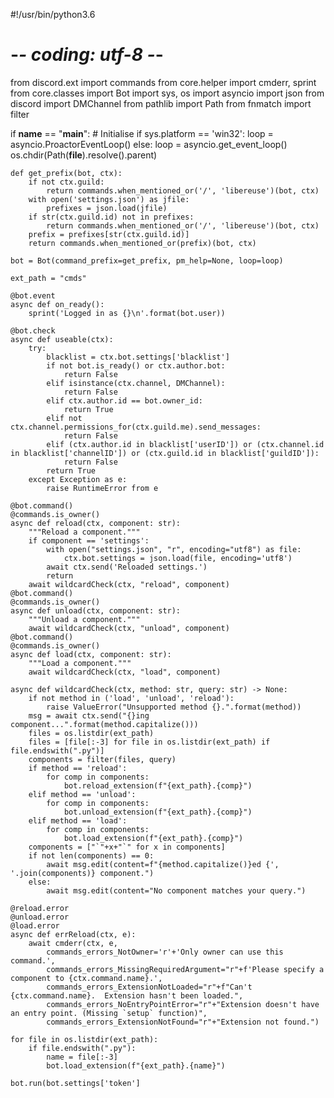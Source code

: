 #!/usr/bin/python3.6
# -*- coding: utf-8 -*-
from discord.ext import commands
from core.helper import cmderr, sprint
from core.classes import Bot
import sys, os
import asyncio
import json
from discord import DMChannel
from pathlib import Path
from fnmatch import filter

if __name__ == "__main__":
	# Initialise
	if sys.platform == 'win32':
		loop = asyncio.ProactorEventLoop()
	else:
		loop = asyncio.get_event_loop()
	os.chdir(Path(__file__).resolve().parent)

	def get_prefix(bot, ctx):
		if not ctx.guild:
			return commands.when_mentioned_or('/', 'libereuse')(bot, ctx)
		with open('settings.json') as jfile:
			prefixes = json.load(jfile)
		if str(ctx.guild.id) not in prefixes:
			return commands.when_mentioned_or('/', 'libereuse')(bot, ctx)
		prefix = prefixes[str(ctx.guild.id)]
		return commands.when_mentioned_or(prefix)(bot, ctx)

	bot = Bot(command_prefix=get_prefix, pm_help=None, loop=loop)

	ext_path = "cmds"

	@bot.event
	async def on_ready():
		sprint('Logged in as {}\n'.format(bot.user))

	@bot.check
	async def useable(ctx):
		try:
			blacklist = ctx.bot.settings['blacklist']
			if not bot.is_ready() or ctx.author.bot:
				return False
			elif isinstance(ctx.channel, DMChannel):
				return False
			elif ctx.author.id == bot.owner_id:
				return True
			elif not ctx.channel.permissions_for(ctx.guild.me).send_messages:
				return False
			elif (ctx.author.id in blacklist['userID']) or (ctx.channel.id in blacklist['channelID']) or (ctx.guild.id in blacklist['guildID']):
				return False
			return True
		except Exception as e:
			raise RuntimeError from e

	@bot.command()
	@commands.is_owner()
	async def reload(ctx, component: str):
		"""Reload a component."""
		if component == 'settings':
			with open("settings.json", "r", encoding="utf8") as file:
				ctx.bot.settings = json.load(file, encoding='utf8')
			await ctx.send('Reloaded settings.')
			return
		await wildcardCheck(ctx, "reload", component)
	@bot.command()
	@commands.is_owner()
	async def unload(ctx, component: str):
		"""Unload a component."""
		await wildcardCheck(ctx, "unload", component)
	@bot.command()
	@commands.is_owner()
	async def load(ctx, component: str):
		"""Load a component."""
		await wildcardCheck(ctx, "load", component)

	async def wildcardCheck(ctx, method: str, query: str) -> None:
		if not method in ('load', 'unload', 'reload'):
			raise ValueError("Unsupported method {}.".format(method))
		msg = await ctx.send("{}ing component...".format(method.capitalize()))
		files = os.listdir(ext_path)
		files = [file[:-3] for file in os.listdir(ext_path) if file.endswith(".py")]
		components = filter(files, query)
		if method == 'reload':
			for comp in components:
				bot.reload_extension(f"{ext_path}.{comp}")
		elif method == 'unload':
			for comp in components:
				bot.unload_extension(f"{ext_path}.{comp}")
		elif method == 'load':
			for comp in components:
				bot.load_extension(f"{ext_path}.{comp}")
		components = ["`"+x+"`" for x in components]
		if not len(components) == 0:
			await msg.edit(content=f"{method.capitalize()}ed {', '.join(components)} component.")
		else:
			await msg.edit(content="No component matches your query.")

	@reload.error
	@unload.error
	@load.error
	async def errReload(ctx, e):
		await cmderr(ctx, e, 
			commands_errors_NotOwner='r'+'Only owner can use this command.', 
			commands_errors_MissingRequiredArgument="r"+f'Please specify a component to {ctx.command.name}.',
			commands_errors_ExtensionNotLoaded="r"+f"Can't {ctx.command.name}.  Extension hasn't been loaded.",
			commands_errors_NoEntryPointError="r"+"Extension doesn't have an entry point. (Missing `setup` function)",
			commands_errors_ExtensionNotFound="r"+"Extension not found.")

	for file in os.listdir(ext_path):
		if file.endswith(".py"):
			name = file[:-3]
			bot.load_extension(f"{ext_path}.{name}")

	bot.run(bot.settings['token']
